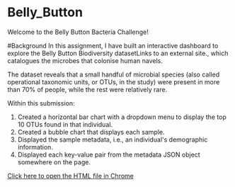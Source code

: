 # Belly_Button
Welcome to the Belly Button Bacteria Challenge! 

#Background
In this assignment, I have built an interactive dashboard to explore the Belly Button Biodiversity datasetLinks to an external site., which catalogues the microbes that colonise human navels.

The dataset reveals that a small handful of microbial species (also called operational taxonomic units, or OTUs, in the study) were present in more than 70% of people, while the rest were relatively rare.

Within this submission:
1. Created a horizontal bar chart with a dropdown menu to display the top 10 OTUs found in that individual.
2. Created a bubble chart that displays each sample.
3. Displayed the sample metadata, i.e., an individual's demographic information.
4. Displayed each key-value pair from the metadata JSON object somewhere on the page.

<a href="index.html" target="_blank">Click here to open the HTML file in Chrome</a>
